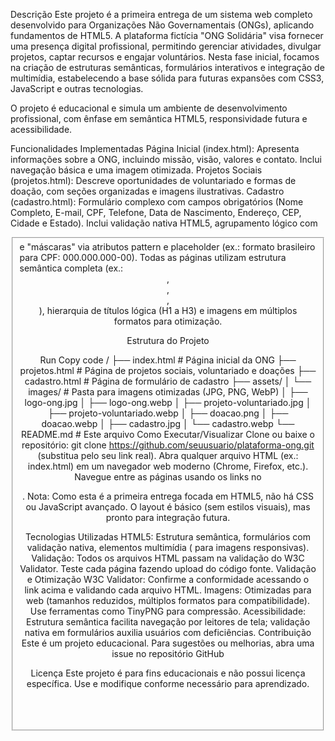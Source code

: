 Descrição
Este projeto é a primeira entrega de um sistema web completo desenvolvido para Organizações Não Governamentais (ONGs), aplicando fundamentos de HTML5. A plataforma fictícia "ONG Solidária" visa fornecer uma presença digital profissional, permitindo gerenciar atividades, divulgar projetos, captar recursos e engajar voluntários. Nesta fase inicial, focamos na criação de estruturas semânticas, formulários interativos e integração de multimídia, estabelecendo a base sólida para futuras expansões com CSS3, JavaScript e outras tecnologias.

O projeto é educacional e simula um ambiente de desenvolvimento profissional, com ênfase em semântica HTML5, responsividade futura e acessibilidade.

Funcionalidades Implementadas
Página Inicial (index.html): Apresenta informações sobre a ONG, incluindo missão, visão, valores e contato. Inclui navegação básica e uma imagem otimizada.
Projetos Sociais (projetos.html): Descreve oportunidades de voluntariado e formas de doação, com seções organizadas e imagens ilustrativas.
Cadastro (cadastro.html): Formulário complexo com campos obrigatórios (Nome Completo, E-mail, CPF, Telefone, Data de Nascimento, Endereço, CEP, Cidade e Estado). Inclui validação nativa HTML5, agrupamento lógico com <fieldset> e "máscaras" via atributos pattern e placeholder (ex.: formato brasileiro para CPF: 000.000.000-00).
Todas as páginas utilizam estrutura semântica completa (ex.: <header>, <main>, <section>, <footer>), hierarquia de títulos lógica (H1 a H3) e imagens em múltiplos formatos para otimização.

Estrutura do Projeto

Run
Copy code
/
├── index.html              # Página inicial da ONG
├── projetos.html           # Página de projetos sociais, voluntariado e doações
├── cadastro.html           # Página de formulário de cadastro
├── assets/
│   └── images/             # Pasta para imagens otimizadas (JPG, PNG, WebP)
│       ├── logo-ong.jpg
│       ├── logo-ong.webp
│       ├── projeto-voluntariado.jpg
│       ├── projeto-voluntariado.webp
│       ├── doacao.png
│       ├── doacao.webp
│       ├── cadastro.jpg
│       └── cadastro.webp
└── README.md               # Este arquivo
Como Executar/Visualizar
Clone ou baixe o repositório: git clone https://github.com/seuusuario/plataforma-ong.git (substitua pelo seu link real).
Abra qualquer arquivo HTML (ex.: index.html) em um navegador web moderno (Chrome, Firefox, etc.).
Navegue entre as páginas usando os links no <nav>.
Nota: Como esta é a primeira entrega focada em HTML5, não há CSS ou JavaScript avançado. O layout é básico (sem estilos visuais), mas pronto para integração futura.

Tecnologias Utilizadas
HTML5: Estrutura semântica, formulários com validação nativa, elementos multimídia (<picture> para imagens responsivas).
Validação: Todos os arquivos HTML passam na validação do W3C Validator. Teste cada página fazendo upload do código fonte.
Validação e Otimização
W3C Validator: Confirme a conformidade acessando o link acima e validando cada arquivo HTML.
Imagens: Otimizadas para web (tamanhos reduzidos, múltiplos formatos para compatibilidade). Use ferramentas como TinyPNG para compressão.
Acessibilidade: Estrutura semântica facilita navegação por leitores de tela; validação nativa em formulários auxilia usuários com deficiências.
Contribuição
Este é um projeto educacional. Para sugestões ou melhorias, abra uma issue no repositório GitHub

Licença
Este projeto é para fins educacionais e não possui licença específica. Use e modifique conforme necessário para aprendizado.
